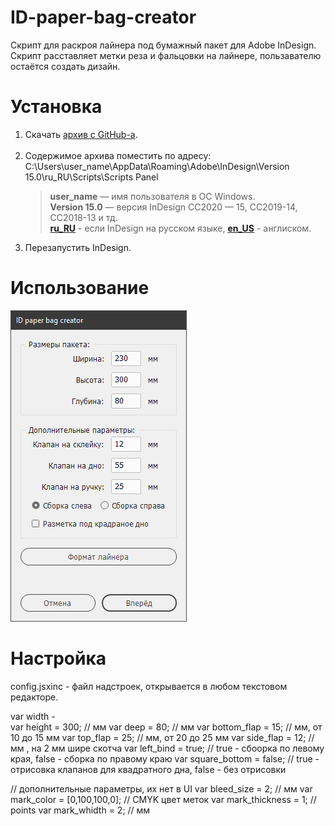 # ID-paper-bag-creator
Скрипт для раскроя лайнера под бумажный пакет для  Adobe InDesign. <br> Скрипт расставляет метки реза и фальцовки на лайнере, пользавателю остаётся создать дизайн.

# Установка

1. Скачать [архив с GitHub-a](images/get-zip-1.png).<br>
      <br>
2. Содержимое архива поместить по адресу: <br> C:\Users\user_name\AppData\Roaming\Adobe\InDesign\Version 15.0\ru_RU\Scripts\Scripts Panel
     > **user_name** — имя пользователя в ОС Windows.<br> 
      **Version 15.0**  — версия InDesign CC2020 — 15, CC2019-14, CC2018-13 и тд.<br>
      **[ru_RU](images/install_ru.png)** - если InDesign на русском языке, **[en_US](images/install_en.png)** - англиском.<br>
3. Перезапустить  InDesign.

# Использование


![screenshot of sample](images/01.PNG)

# Настройка

config.jsxinc - файл надстроек, открывается в любом текстовом редакторе. 


var width   -                             
var height = 300;                            // мм
var deep = 80;                                // мм
var bottom_flap = 15;                      //  мм, от 10 до 15 мм
var top_flap = 25;                           //  мм, от 20 до 25 мм
var side_flap = 12;                          // мм , на 2 мм шире скотча
var left_bind = true;                       // true - сбоорка по левому края, false - сборка по правому краю
var square_bottom = false;              // true - отрисовка клапанов для квадратного дна, false - без отрисовки

// дополнительные параметры, их нет в UI
var bleed_size = 2;                         // мм
var mark_color = [0,100,100,0];     //  CMYK  цвет меток 
var mark_thickness = 1;                 // points
var mark_whidth = 2;                     // мм


